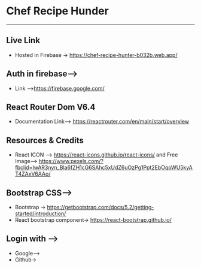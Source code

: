 
Chef Recipe Hunder<a name="TOP"></a>
===================

- - - - 
## Live Link ##
* Hosted in Firebase -> https://chef-recipe-hunter-b032b.web.app/
## Auth in firebase--> ##
* Link -->https://firebase.google.com/

## React Router Dom V6.4 ##

 * Documentation Link--> https://reactrouter.com/en/main/start/overview

## Resources & Credits ##
* React ICON  --> https://react-icons.github.io/react-icons/  and
  Free Image--> https://www.pexels.com/?fbclid=IwAR3nyn_Bla6fZH1cG6SAhc5xUdZ6uOzPg1Ppt2EbOqpWU5kyAT4ZAxV6AAo/

## Bootstrap CSS--> ##
* Bootstrap -> https://getbootstrap.com/docs/5.2/getting-started/introduction/
* React bootstrap component-> https://react-bootstrap.github.io/

## Login with --> ##
* Google-->
* Github->
